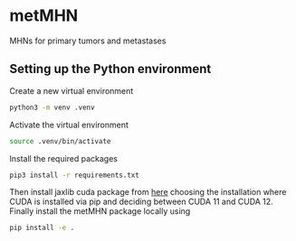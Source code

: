 # metMHN

MHNs for primary tumors and metastases

## Setting up the Python environment

Create a new virtual environment

```bash
python3 -m venv .venv
```

Activate the virtual environment

```bash
source .venv/bin/activate
```

Install the required packages

```bash
pip3 install -r requirements.txt
```

Then install jaxlib cuda package from [here](https://jax.readthedocs.io/en/latest/installation.html#pip-installation-gpu-cuda-installed-via-pip-easier) choosing the installation where CUDA is installed via pip and deciding between CUDA 11 and CUDA 12.
Finally install the metMHN package locally using

```bash
pip install -e .
```
